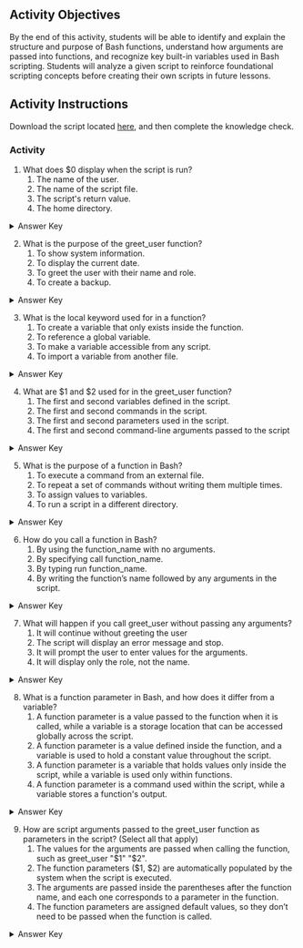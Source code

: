 ## Activity Objectives

By the end of this activity, students will be able to identify and explain the structure and purpose of Bash functions, understand how arguments are passed into functions, and recognize key built-in variables used in Bash scripting. Students will analyze a given script to reinforce foundational scripting concepts before creating their own scripts in future lessons.



## Activity Instructions

Download the script located [here](https://drive.google.com/file/d/1p11ngvWJj_77DTis2XZkYlqy-1IKEF9X/view?usp=sharing), and then complete the knowledge check.

### Activity
1.	What does $0 display when the script is run?
    1.	The name of the user.
    2.	The name of the script file.
    3.	The script's return value.
    4.	The home directory.
<details closed>
<summary>Answer Key</summary>
The name of the script file
</details>

2.	What is the purpose of the greet_user function?
    1.	To show system information.
    2.	To display the current date.
    3.	To greet the user with their name and role.
    4.	To create a backup.
<details closed>
<summary>Answer Key</summary>
To greet the user with their name and role
</details>

3.	What is the local keyword used for in a function?
    1.	To create a variable that only exists inside the function.
    2.	To reference a global variable.
    3.	To make a variable accessible from any script.
    4.	To import a variable from another file.
<details closed>
<summary>Answer Key</summary>
To create a variable that only exists inside the function.
</details>

4.	What are $1 and $2 used for in the greet_user function?
    1.	The first and second variables defined in the script.
    2.	The first and second commands in the script.
    3.	The first and second parameters used in the script.
    4.	The first and second command-line arguments passed to the script
<details closed>
<summary>Answer Key</summary>
The first and second command-line arguments passed to the script.
</details>

5.	What is the purpose of a function in Bash?
    1.	To execute a command from an external file.
    2.	To repeat a set of commands without writing them multiple times.
    3.	To assign values to variables.
    4.	To run a script in a different directory.
<details closed>
<summary>Answer Key</summary>
To repeat a set of commands without writing them multiple times
</details>

6.	How do you call a function in Bash?
    1.	By using the function_name with no arguments.
    2.	By specifying call function_name.
    3.	By typing run function_name.
    4.	By writing the function’s name followed by any arguments in the script.
<details closed>
<summary>Answer Key</summary>
By writing the function’s name followed by any arguments in the script.
</details>

7.	What will happen if you call greet_user without passing any arguments?
    1.	It will continue without greeting the user
    2.	The script will display an error message and stop.
    3.	It will prompt the user to enter values for the arguments.
    4.	It will display only the role, not the name.
<details closed>
<summary>Answer Key</summary>
It will prompt the user to enter values for the arguments.
</details>

8.	What is a function parameter in Bash, and how does it differ from a variable?
    1.	A function parameter is a value passed to the function when it is called, while a variable is a storage location that can be accessed globally across the script.
    2.	A function parameter is a value defined inside the function, and a variable is used to hold a constant value throughout the script.
    3.	A function parameter is a variable that holds values only inside the script, while a variable is used only within functions.
    4.	A function parameter is a command used within the script, while a variable stores a function's output.
<details closed>
<summary>Answer Key</summary>
A function parameter is a value passed to the function when it is called, while a variable is a storage location that can be accessed globally across the script.
</details>

9.	How are script arguments passed to the greet_user function as parameters in the script? (Select all that apply)
    1.	The values for the arguments are passed when calling the function, such as greet_user "$1" "$2".
    2.	The function parameters ($1, $2) are automatically populated by the system when the script is executed.
    3.	The arguments are passed inside the parentheses after the function name, and each one corresponds to a parameter in the function.
    4.	The function parameters are assigned default values, so they don’t need to be passed when the function is called.
<details closed>
<summary>Answer Key</summary>
1 & 3
</details>
